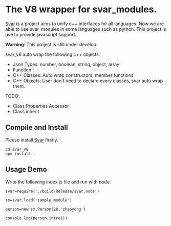 # The V8 wrapper for svar_modules.

[Svar](https://github.com/zdzhaoyong/Svar) is a project aims to unify c++ interfaces for all languages. 
Now we are able to use svar_modules in some languages such as python.
This project is use to provide javascript support.

**Warning**: This project is still under develop.

svar_v8 auto wrap the following c++ objects:

* Json Types: number, boolean, string, object, array
* Function  : 
* C++ Classes: Auto wrap constructors, member functions
* C++ Objects: User don't need to declare every classes, svar auto wrap them.

TODO:

* Class Properties Accessor
* Class inherit

## Compile and Install

Please install [Svar](https://github.com/zdzhaoyong/Svar) firstly.

```
cd svar_v8
npm install .
```

## Usage Demo

Write the following index.js file and run with node:

```
svar=require('./build/Release/svar.node')

sm=svar.load('sample_module')

person=new sm.Person(28,'zhaoyong')

console.log(person.intro())
```


